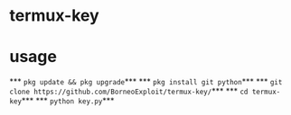 # termux-key
# usage
*** ```pkg update && pkg upgrade```***
*** ```pkg install git python```***
*** ```git clone https://github.com/BorneoExploit/termux-key/```***
*** ```cd termux-key```***
*** ```python key.py```***
